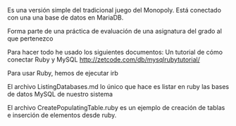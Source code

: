 Es una versión simple del tradicional juego del Monopoly.
Está conectado con una una base de datos en MariaDB.

Forma parte de una práctica de evaluación de una asignatura
del grado al que pertenezco

Para hacer todo he usado los siguientes documentos:
Un tutorial de cómo conectar Ruby y MySQL
http://zetcode.com/db/mysqlrubytutorial/

Para usar Ruby, hemos de ejecutar irb

El archivo ListingDatabases.md lo único que hace es listar en ruby las bases de datos MySQL de nuestro sistema

El archivo CreatePopulatingTable.ruby es un ejemplo de creación de tablas e inserción de elementos desde ruby.

